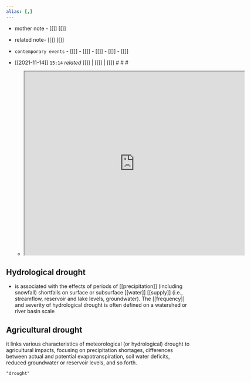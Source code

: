 ```yaml
---
alias: [,]
---
```

- mother note	- [[]] [[]]
- related note- [[]] [[]]
- `contemporary events`	- [[]]	- [[]]	- [[]]	- [[]]	- [[]]

- [[2021-11-14]]  `15:14` _related_ [[]] | [[]] | [[]] # # #
	- <iframe src="https://www.drought.unl.edu/Education/DroughtIn-depth/TypesofDrought.aspx" width="600" height="500" ></iframe>
## Hydrological drought
- is associated with the effects of periods of [[precipitation]] (including snowfall) shortfalls on surface or subsurface [[water]] [[supply]] (i.e., streamflow, reservoir and lake levels, groundwater). The [[frequency]] and severity of hydrological drought is often defined on a watershed or river basin scale
## Agricultural drought
it links various characteristics of meteorological (or hydrological) drought to agricultural impacts, focusing on precipitation shortages, differences between actual and potential evapotranspiration, soil water deficits, reduced groundwater or reservoir levels, and so forth.

```query
"drought"
```
